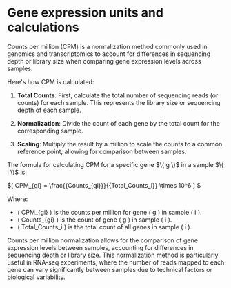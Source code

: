 # Gene expression units and calculations

Counts per million (CPM) is a normalization method commonly used in genomics and transcriptomics to account for differences in sequencing depth or library size when comparing gene expression levels across samples.

Here's how CPM is calculated:

1. **Total Counts**: First, calculate the total number of sequencing reads (or counts) for each sample. This represents the library size or sequencing depth of each sample.

2. **Normalization**: Divide the count of each gene by the total count for the corresponding sample.

3. **Scaling**: Multiply the result by a million to scale the counts to a common reference point, allowing for comparison between samples.

The formula for calculating CPM for a specific gene  $\( g \)$ in a sample $\( i \)$ is:


$\[ CPM_{gi} = \frac{{Counts_{gi}}}{{Total\_Counts_i}} \times 10^6 \]
 $


Where:
- \( CPM_{gi} \) is the counts per million for gene \( g \) in sample \( i \).
- \( Counts_{gi} \) is the count of gene \( g \) in sample \( i \).
- \( Total\_Counts_i \) is the total count of all genes in sample \( i \).

Counts per million normalization allows for the comparison of gene expression levels between samples, accounting for differences in sequencing depth or library size. This normalization method is particularly useful in RNA-seq experiments, where the number of reads mapped to each gene can vary significantly between samples due to technical factors or biological variability.
